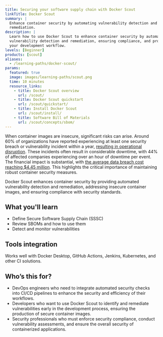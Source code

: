 ```yaml
---
title: Securing your software supply chain with Docker Scout
linkTitle: Docker Scout
summary: |
  Enhance container security by automating vulnerability detection and
  remediation.
description: |
  Learn how to use Docker Scout to enhance container security by automating
  vulnerability detection and remediation, ensuring compliance, and protecting
  your development workflow.
levels: [Beginner]
products: [scout]
aliases:
  - /learning-paths/docker-scout/
params:
  featured: true
  image: images/learning-paths/scout.png
  time: 10 minutes
  resource_links:
    - title: Docker Scout overview
      url: /scout/
    - title: Docker Scout quickstart
      url: /scout/quickstart/
    - title: Install Docker Scout
      url: /scout/install/
    - title: Software Bill of Materials
      url: /scout/concepts/sbom/
---
```


When container images are insecure, significant risks can arise. Around 60% of
organizations have reported experiencing at least one security breach or
vulnerability incident within a year, [resulting in operational
disruption][CSA]. These incidents often result in considerable downtime, with
44% of affected companies experiencing over an hour of downtime per event. The
financial impact is substantial, with [the average data breach cost reaching
$4.45 million][IBM]. This highlights the critical importance of maintaining
robust container security measures.

Docker Scout enhances container security by providing automated vulnerability
detection and remediation, addressing insecure container images, and ensuring
compliance with security standards.

[CSA]: https://cloudsecurityalliance.org/blog/2023/09/21/2023-global-cloud-threat-report-cloud-attacks-are-lightning-fast
[IBM]: https://www.ibm.com/reports/data-breach

## What you'll learn

- Define Secure Software Supply Chain (SSSC)
- Review SBOMs and how to use them
- Detect and monitor vulnerabilities

## Tools integration

Works well with Docker Desktop, GitHub Actions, Jenkins, Kubernetes, and
other CI solutions.

## Who’s this for?

- DevOps engineers who need to integrate automated security checks into CI/CD
  pipelines to enhance the security and efficiency of their workflows.
- Developers who want to use Docker Scout to identify and remediate
  vulnerabilities early in the development process, ensuring the production of
  secure container images.
- Security professionals who must enforce security compliance, conduct
  vulnerability assessments, and ensure the overall security of containerized
  applications.

<div id="scout-lp-survey-anchor"></div>
